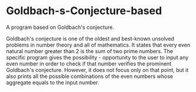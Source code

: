 # Goldbach-s-Conjecture-based
A program based on Goldbach's conjecture.

Goldbach's conjecture is one of the oldest and best-known unsolved problems in number theory and all of mathematics. 
It states that every even natural number greater than 2 is the sum of two prime numbers. 
The specific program gives the possibility - opportunity to the user to input any even number in order to check if that number verifies the 
prominent Goldbach's conjecture. However, it does not focus only on that point, but it also prints all the possible combinations of the even 
numbers whose aggregate equals to the input number.
